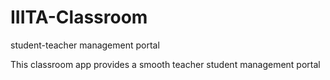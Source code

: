 # IIITA-Classroom
student-teacher management portal

This classroom app provides a smooth teacher student management portal
